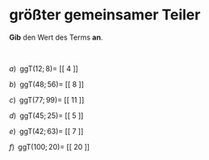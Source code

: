 <!--
version:  0.0.1

language: de

@style
main > *:not(:last-child) {
  margin-bottom: 3rem;
}

input {
    text-align: center;
}

.flex-container {
    display: flex;
    flex-wrap: wrap;
    align-items: stretch;
    gap: 20px;
}

.flex-child {
    flex: 1;
    min-width: 350px;
    margin-right: 20px;
}

@media (max-width: 400px) {
    .flex-child {
        flex: 100%;
        margin-right: 0;
    }
}
@end

formula: \carry   \textcolor{red}{\scriptsize #1}
formula: \digit   \rlap{\carry{#1}}\phantom{#2}#2
formula: \permil  \text{‰}

import: https://raw.githubusercontent.com/LiaTemplates/Tikz-Jax/main/README.md

script: https://cdn.jsdelivr.net/gh/LiaTemplates/Tikz-Jax@main/dist/index.js


tags: ggT, sehr leicht, sehr niedrig, Angeben

comment: Gib den größten gemeinsamen Teiler an.

author: Martin Lommatzsch

-->




# größter gemeinsamer Teiler


**Gib** den Wert des Terms **an**.

<br>


<section class="flex-container">

<div class="flex-child">

$a)\;\; \text{ggT}(12;8) =$ [[  4  ]]

</div>

<div class="flex-child">

$b)\;\; \text{ggT}(48;56) =$ [[  8  ]]

</div>

<div class="flex-child">

$c)\;\; \text{ggT}(77;99) =$ [[  11 ]]

</div>

<div class="flex-child">

$d)\;\; \text{ggT}(45;25) =$ [[  5  ]]

</div>

<div class="flex-child">

$e)\;\; \text{ggT}(42;63) =$ [[  7  ]]

</div>

<div class="flex-child">

$f)\;\; \text{ggT}(100;20) =$ [[  20  ]]

</div>

</section>